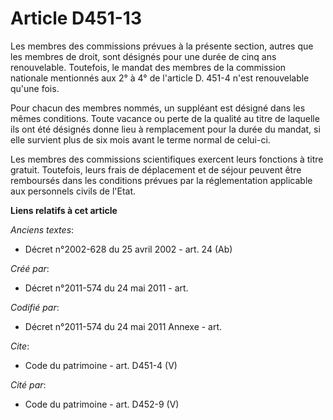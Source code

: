 # Article D451-13

Les membres des commissions prévues à la présente section, autres que les membres de droit, sont désignés pour une durée de
cinq ans renouvelable. Toutefois, le mandat des membres de la commission nationale mentionnés aux 2° à 4° de l'article D.
451-4 n'est renouvelable qu'une fois.

Pour chacun des membres nommés, un suppléant est désigné dans les mêmes conditions. Toute vacance ou perte de la qualité au
titre de laquelle ils ont été désignés donne lieu à remplacement pour la durée du mandat, si elle survient plus de six mois
avant le terme normal de celui-ci.

Les membres des commissions scientifiques exercent leurs fonctions à titre gratuit. Toutefois, leurs frais de déplacement et
de séjour peuvent être remboursés dans les conditions prévues par la réglementation applicable aux personnels civils de
l'Etat.

**Liens relatifs à cet article**

_Anciens textes_:

  - Décret n°2002-628 du 25 avril 2002 - art. 24 (Ab)

_Créé par_:

  - Décret n°2011-574 du 24 mai 2011  - art.

_Codifié par_:

  - Décret n°2011-574 du 24 mai 2011 Annexe - art.

_Cite_:

  - Code du patrimoine - art. D451-4 (V)

_Cité par_:

  - Code du patrimoine - art. D452-9 (V)
